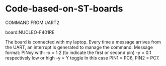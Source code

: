 # Code-based-on-ST-boards
COMMAND FROM UART2

board:NUCLEO-F401RE


The board is connected with my laptop.
Every time a message arrives from the UART, an interrupt is generated to manage the command.
Message format:
PINxy
with:
-x = 1.2 (to indicate the first or second pin)
-y = 0.1 respectively low or high
-y = Y toggle
In this case PIN1 = PC6, PIN2 = PC7.


